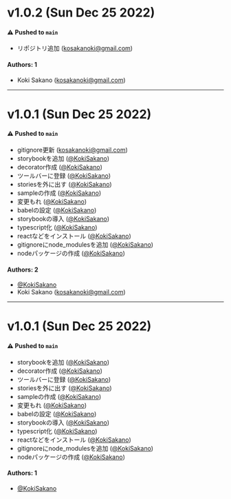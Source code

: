 # v1.0.2 (Sun Dec 25 2022)

#### ⚠️ Pushed to `main`

- リポジトリ追加 (kosakanoki@gmail.com)

#### Authors: 1

- Koki Sakano (kosakanoki@gmail.com)

---

# v1.0.1 (Sun Dec 25 2022)

#### ⚠️ Pushed to `main`

- gitignore更新 (kosakanoki@gmail.com)
- storybookを追加 ([@KokiSakano](https://github.com/KokiSakano))
- decorator作成 ([@KokiSakano](https://github.com/KokiSakano))
- ツールバーに登録 ([@KokiSakano](https://github.com/KokiSakano))
- storiesを外に出す ([@KokiSakano](https://github.com/KokiSakano))
- sampleの作成 ([@KokiSakano](https://github.com/KokiSakano))
- 変更もれ ([@KokiSakano](https://github.com/KokiSakano))
- babelの設定 ([@KokiSakano](https://github.com/KokiSakano))
- storybookの導入 ([@KokiSakano](https://github.com/KokiSakano))
- typescript化 ([@KokiSakano](https://github.com/KokiSakano))
- reactなどをインストール ([@KokiSakano](https://github.com/KokiSakano))
- gitignoreにnode_modulesを追加 ([@KokiSakano](https://github.com/KokiSakano))
- nodeパッケージの作成 ([@KokiSakano](https://github.com/KokiSakano))

#### Authors: 2

- [@KokiSakano](https://github.com/KokiSakano)
- Koki Sakano (kosakanoki@gmail.com)

---

# v1.0.1 (Sun Dec 25 2022)

#### ⚠️ Pushed to `main`

- storybookを追加 ([@KokiSakano](https://github.com/KokiSakano))
- decorator作成 ([@KokiSakano](https://github.com/KokiSakano))
- ツールバーに登録 ([@KokiSakano](https://github.com/KokiSakano))
- storiesを外に出す ([@KokiSakano](https://github.com/KokiSakano))
- sampleの作成 ([@KokiSakano](https://github.com/KokiSakano))
- 変更もれ ([@KokiSakano](https://github.com/KokiSakano))
- babelの設定 ([@KokiSakano](https://github.com/KokiSakano))
- storybookの導入 ([@KokiSakano](https://github.com/KokiSakano))
- typescript化 ([@KokiSakano](https://github.com/KokiSakano))
- reactなどをインストール ([@KokiSakano](https://github.com/KokiSakano))
- gitignoreにnode_modulesを追加 ([@KokiSakano](https://github.com/KokiSakano))
- nodeパッケージの作成 ([@KokiSakano](https://github.com/KokiSakano))

#### Authors: 1

- [@KokiSakano](https://github.com/KokiSakano)
